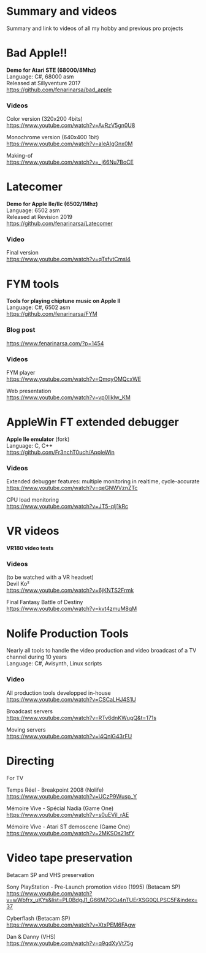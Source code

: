 # Summary and videos
Summary and link to videos of all my hobby and previous pro projects

# Bad Apple!!
**Demo for Atari STE (68000/8Mhz)**  
Language: C#, 68000 asm  
Released at Sillyventure 2017  
https://github.com/fenarinarsa/bad_apple

### Videos

Color version (320x200 4bits)  
https://www.youtube.com/watch?v=AvRzV5gn0U8

Monochrome version (640x400 1bit)  
https://www.youtube.com/watch?v=aIeAIgGnx0M

Making-of  
https://www.youtube.com/watch?v=_j66Nu7BoCE

# Latecomer
**Demo for Apple IIe/IIc (6502/1Mhz)**  
Language: 6502 asm  
Released at Revision 2019  
https://github.com/fenarinarsa/Latecomer

### Video
Final version  
https://www.youtube.com/watch?v=qTsfvtCmsl4

# FYM tools
**Tools for playing chiptune music on Apple II**  
Language: C#, 6502 asm  
https://github.com/fenarinarsa/FYM

### Blog post
https://www.fenarinarsa.com/?p=1454

### Videos
FYM player  
https://www.youtube.com/watch?v=QmqyOMQcxWE

Web presentation  
https://www.youtube.com/watch?v=vp0lIklw_KM

# AppleWin FT extended debugger
**Apple IIe emulator** (fork)  
Language: C, C++  
https://github.com/Fr3nchT0uch/AppleWin

### Videos
Extended debugger features: multiple monitoring in realtime, cycle-accurate  
https://www.youtube.com/watch?v=qeGNWVznZTc

CPU load monitoring  
https://www.youtube.com/watch?v=JT5-qlj1kRc

# VR videos
**VR180 video tests**

### Videos
(to be watched with a VR headset)  
Devil Ko²  
https://www.youtube.com/watch?v=6jKNTS2Frmk

Final Fantasy Battle of Destiny  
https://www.youtube.com/watch?v=kvt4zmuM8qM

# Nolife Production Tools
Nearly all tools to handle the video production and video broadcast of a TV channel during 10 years  
Language: C#, Avisynth, Linux scripts  

### Video
All production tools developped in-house   
https://www.youtube.com/watch?v=CSCaLHJ4S1U

Broadcast servers  
https://www.youtube.com/watch?v=RTv6dnKWugQ&t=171s

Moving servers  
https://www.youtube.com/watch?v=i4QnlG43rFU

# Directing
For TV

Temps Réel - Breakpoint 2008 (Nolife)  
https://www.youtube.com/watch?v=UCzP9Wusp_Y

Mémoire Vive - Spécial Nadia (Game One)  
https://www.youtube.com/watch?v=s0uEViI_rAE

Mémoire Vive - Atari ST demoscene (Game One)  
https://www.youtube.com/watch?v=2MKSOs21sfY

# Video tape preservation
Betacam SP and VHS preservation

Sony PlayStation - Pre-Launch promotion video (1995) (Betacam SP)  
https://www.youtube.com/watch?v=wWbfrx_uKYs&list=PL0BdgJ1_G66M7GCu4nTUErXSG0QLPSC5F&index=37

Cyberflash (Betacam SP)  
https://www.youtube.com/watch?v=XtxPEM6FAgw

Dan & Danny (VHS)  
https://www.youtube.com/watch?v=q9qdXyVt75g



